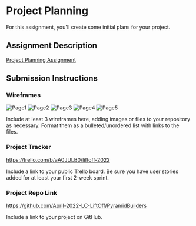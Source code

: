 # Project Planning
For this assignment, you'll create some initial plans for your project.

## Assignment Description
[Project Planning Assignment](https://education.launchcode.org/liftoff/modules/assignments/project-planning)

## Submission Instructions

### Wireframes

![Page1](https://user-images.githubusercontent.com/85917506/164954273-154e2549-cb49-4fa7-8b46-3a8a370abfa0.jpg)
![Page2](https://user-images.githubusercontent.com/85917506/164954282-11afe2e3-2f30-4c1b-8318-f1b7203b227e.jpg)
![Page3](https://user-images.githubusercontent.com/85917506/164954284-f423290e-2417-4624-8d80-8de85a7f3cdc.jpg)
![Page4](https://user-images.githubusercontent.com/85917506/164954287-e40ceb1f-d219-4647-af22-3064488693c6.jpg)
![Page5](https://user-images.githubusercontent.com/85917506/164954288-a2621137-a591-43bd-a401-f2953ae245e2.jpg)

Include at least 3 wireframes here, adding images or files to your repository as necessary. Format them as a bulleted/unordered list with links to the files.

### Project Tracker
https://trello.com/b/aA0JULB0/liftoff-2022

Include a link to your public Trello board. Be sure you have user stories added for at least your first 2-week sprint.

### Project Repo Link
https://github.com/April-2022-LC-LiftOff/PyramidBuilders

Include a link to your project on GitHub.

